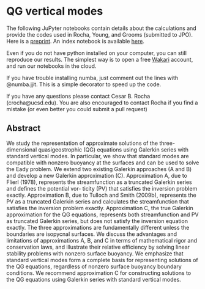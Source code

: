 # QG vertical modes

The following JuPyter notebooks contain details about the calculations and provide the codes used in Rocha, Young, and Grooms (submitted to JPO). Here is a [preprint](http://crocha700.github.io/pdfs/galerkin_qg_submitted_twocols.pdf). An index  notebook is available <a href="http://nbviewer.ipython.org/github/crocha700/qg_vertical_modes/blob/master/index.ipynb">here</a>.

<p>Even if you do not have python installed on your computer, you can still reproduce our results. The simplest way is to open a free <a href="https://wakari.io" target="_new">Wakari</a> account, and run our notebooks in the cloud.</p>

<p>If you have trouble installing numba, just comment out the lines with @numba.jjit. This is a simple decorator to speed up the code.</p>

<p>If you have any questions please contact Cesar B. Rocha (crocha@ucsd.edu). You are also encouraged to contact Rocha if you find a mistake (or even better you could submit a pull request)</p>

## Abstract
We study the representation of approximate solutions of the three-dimensional quasigeostrophic (QG) equations using Galerkin series with standard vertical modes. In particular, we show that standard modes are compatible with nonzero buoyancy at the surfaces and can be used to solve the Eady problem. We extend two existing Galerkin approaches (A and B) and develop a new Galerkin approximation (C). Approximation A, due to Flierl (1978), represents the streamfunction as a truncated Galerkin series and defines the potential vor- ticity (PV) that satisfies the inversion problem exactly. Approximation B, due to Tulloch and Smith (2009b), represents the PV as a truncated Galerkin series and calculates the streamfunction that satisfies the inversion problem exactly. Approximation C, the true Galerkin approximation for the QG equations, represents both streamfunction and PV as truncated Galerkin series, but does not satisfy the inversion equation exactly. The three approximations are fundamentally different unless the boundaries are isopycnal surfaces. We discuss the advantages and limitations of approximations A, B, and C in terms of mathematical rigor and conservation laws, and illustrate their relative efficiency by solving linear stability problems with nonzero surface buoyancy. We emphasize that standard vertical modes form a complete basis for representing solutions of the QG equations, regardless of nonzero surface buoyancy boundary conditions. We recommend approximation C for constructing solutions to the QG equations using Galerkin series with standard vertical modes.
